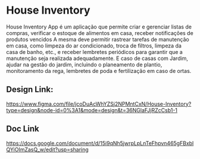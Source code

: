 # House Inventory

House Inventory App é um aplicação que permite criar e gerenciar listas de compras, verificar o estoque de alimentos em casa, receber notificações de produtos vencidos 
A mesma deve permitir rastrear tarefas de manutenção em casa, como limpeza do ar condicionado, troca de filtros, limpeza da casa de banho, etc., e receber lembretes periódicos para garantir que a manutenção seja realizada adequadamente. E caso de casas com Jardim,   ajudar na gestão do jardim, incluindo o planeamento de plantio, monitoramento da rega, lembretes de poda e fertilização em caso de ortas.


## Design Link: 
https://www.figma.com/file/jcoDuAcWhYZSj2NPMntCxN/House-Inventory?type=design&node-id=0%3A1&mode=design&t=36NGlaFJjRZcCsb1-1

## Doc Link
https://docs.google.com/document/d/15i9qNh5jwrpLpLnTeFhpvn465gFBxblQYiOImZasQ_w/edit?usp=sharing

